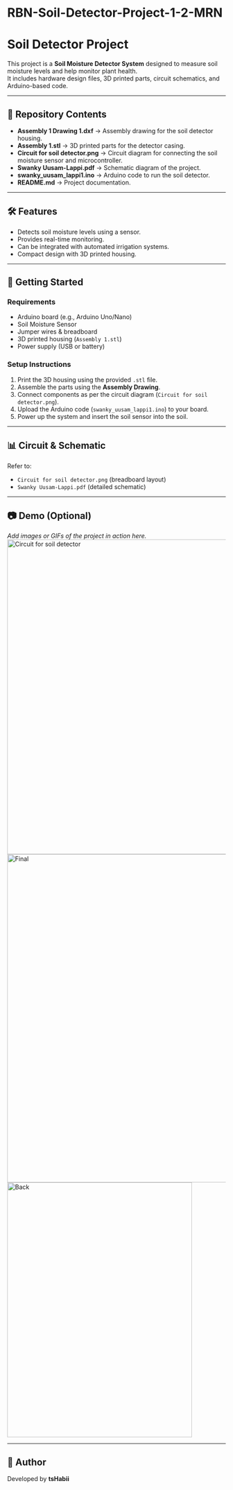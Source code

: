 # RBN-Soil-Detector-Project-1-2-MRN
# Soil Detector Project

This project is a **Soil Moisture Detector System** designed to measure soil moisture levels and help monitor plant health.  
It includes hardware design files, 3D printed parts, circuit schematics, and Arduino-based code.

---

## 📂 Repository Contents

- **Assembly 1 Drawing 1.dxf** → Assembly drawing for the soil detector housing.  
- **Assembly 1.stl** → 3D printed parts for the detector casing.  
- **Circuit for soil detector.png** → Circuit diagram for connecting the soil moisture sensor and microcontroller.  
- **Swanky Uusam-Lappi.pdf** → Schematic diagram of the project.  
- **swanky_uusam_lappi1.ino** → Arduino code to run the soil detector.  
- **README.md** → Project documentation.

---

## 🛠️ Features

- Detects soil moisture levels using a sensor.
- Provides real-time monitoring.
- Can be integrated with automated irrigation systems.
- Compact design with 3D printed housing.

---

## 🚀 Getting Started

### Requirements
- Arduino board (e.g., Arduino Uno/Nano)
- Soil Moisture Sensor
- Jumper wires & breadboard
- 3D printed housing (`Assembly 1.stl`)
- Power supply (USB or battery)

### Setup Instructions
1. Print the 3D housing using the provided `.stl` file.  
2. Assemble the parts using the **Assembly Drawing**.  
3. Connect components as per the circuit diagram (`Circuit for soil detector.png`).  
4. Upload the Arduino code (`swanky_uusam_lappi1.ino`) to your board.  
5. Power up the system and insert the soil sensor into the soil.

---

## 📊 Circuit & Schematic

Refer to:  
- `Circuit for soil detector.png` (breadboard layout)  
- `Swanky Uusam-Lappi.pdf` (detailed schematic)  

---

## 📷 Demo (Optional)

_Add images or GIFs of the project in action here._  
<img width="1192" height="726" alt="Circuit for soil detector " src="https://github.com/user-attachments/assets/75bb1645-5d2d-41ef-8e11-79659e7ea823" />
<img width="642" height="757" alt="Final" src="https://github.com/user-attachments/assets/8434960b-8249-47f7-a478-3d7ceb8ffac5" />
<img width="426" height="588" alt="Back" src="https://github.com/user-attachments/assets/41ef23a8-b368-49b4-acaa-51b94267ac50" />





---

## 👤 Author

Developed by **tsHabii**  
